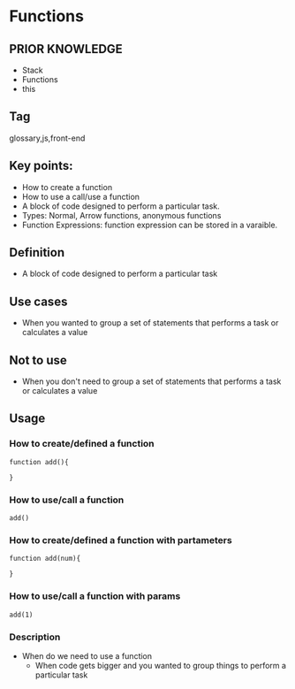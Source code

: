 # Functions

## PRIOR KNOWLEDGE
- Stack
- Functions
- this

## Tag
glossary,js,front-end

## Key points:

- How to create a function
- How to use a call/use a function
- A block of code designed to perform a particular task.
- Types: Normal, Arrow functions, anonymous functions
- Function Expressions: function expression can be stored in a varaible.

## Definition
- A block of code designed to perform a particular task

## Use cases
- When you wanted to group a set of statements that performs a task or calculates a value

## Not to use 
- When you don't need to group a set of statements that performs a task or calculates a value

## Usage

### How to create/defined a function
```
function add(){
  
}
```
### How to use/call a function 

```
add()
```

### How to create/defined a function with partameters

```
function add(num){

}
```

### How to use/call a function with params

```
add(1)
```


### Description
- When do we need to use a function
  - When code gets bigger and you wanted to group things to perform a particular task
  
